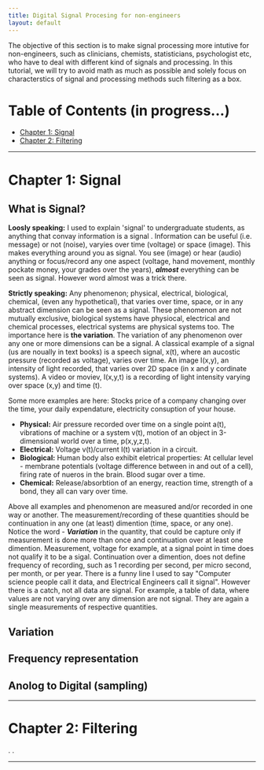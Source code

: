 ```yaml
---
title: Digital Signal Procesing for non-engineers
layout: default
---
```

<!--<script src='https://cdnjs.cloudflare.com/ajax/libs/mathjax/2.7.4/MathJax.js?config=default'></script> -->

The objective of this section is to make signal processing more intutive for non-engineers, such as clinicians, chemists, statisticians, psychologist etc, who have to deal with different kind of signals and processing. In this tutorial, we will try to avoid math as much as possible and solely focus on characterstics of signal and processing methods such filtering as a box.


# Table of Contents (in progress...)
* [Chapter 1: Signal](#chapter-1)
* [Chapter 2: Filtering](#chapter-2)

<hr>

# Chapter 1: Signal

## What is Signal?
**Loosly speaking:** I used to explain 'signal' to undergraduate students, as anything that convay information is a signal . Information can be useful (i.e. message) or not (noise), varyies over time (voltage) or space (image). This makes everything around you as signal. You see (image) or hear (audio) anything or focus/record any one aspect (voltage, hand movement, monthly pockate money, your grades over the years), ***almost*** everything can be seen as signal. However word almost was a trick there.

**Strictly speaking:** Any phenomenon; physical, electrical, biological, chemical, (even any hypothetical), that varies over time, space, or in any abstract dimension can be seen as a signal. These phenomenon are not mutually exclusive, biological systems have physiocal, electrical and chemical processes, electrical systems are physical systems too. The importance here is **the variation**. The variation of any phenomenon over any one or more dimensions can be a signal. A classical example of a signal (us are noually in text books) is a speech signal, x(t), where an aucostic pressure (recorded as voltage), varies over time. An image I(x,y), an intensity of light recorded, that varies over 2D space (in x and y cordinate systems). A video or moviev, I(x,y,t) is a recording of light intensity varying over space (x,y) and time (t). 

Some more examples are here: Stocks price of a company changing over the time, your daily expendature, electricity consuption of your house.
* **Physical:** Air pressure recorded over time on a single point a(t), vibrations of machine or a system v(t), motion of an object in 3-dimensional world over a time, p(x,y,z,t).
* **Electrical:** Voltage v(t)/current I(t) variation in a circuit.
* **Biological:** Human body also exhibit eletrical properties: At cellular level - membrane potentials (voltage difference between in and out of a cell), firing rate of nueros in the brain. Blood sugar over a time. 
* **Chemical:** Release/absorbtion of an energy, reaction time, strength of a bond, they all can vary over time.


Above all examples and phenomenon are measured and/or recorded in one way or another. The measurement/recording of these quantities should be continuation in any one (at least) dimention (time, space, or any one). Notice the word - ***Variation*** in the quantity, that could be capture only if measurement is done more than once and continuation over at least one dimention. Measurement, voltage for example, at a signal point in time does not qualify it to be a sigal. Continuation over a dimention, does not define frequency of recording, such as 1 recording per second, per micro second, per month, or per year. There is a funny line I used to say "Computer science people call it data, and Electrical Engineers call it signal". However there is a catch, not all data are signal. For example, a table of data, where values are not varying over any dimension are not signal. They are again a single measurements of respective quantities.


## Variation




## Frequency representation

## Anolog to Digital (sampling)



<hr>

# Chapter 2: Filtering
































.
.
<hr>

